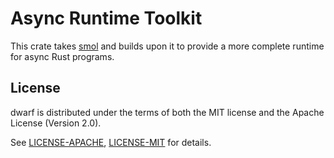 # Async Runtime Toolkit

This crate takes [smol](https://github.com/smol-rs/smol) and builds upon it to provide a more complete runtime for async Rust programs.

 ## License

 dwarf is distributed under the terms of both the MIT license and the Apache License (Version 2.0).

 See [LICENSE-APACHE](LICENSE-APACHE), [LICENSE-MIT](LICENSE-MIT) for details.
